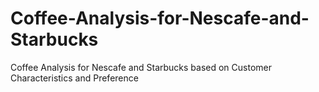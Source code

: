 # Coffee-Analysis-for-Nescafe-and-Starbucks
Coffee Analysis for Nescafe and Starbucks based on Customer Characteristics and  Preference
